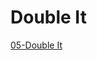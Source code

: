 # Double It  

[05-Double It](https://colab.research.google.com/drive/1sregI_NgVCboBlxaaspIGaC9IALuBwfm?usp=sharing)  
